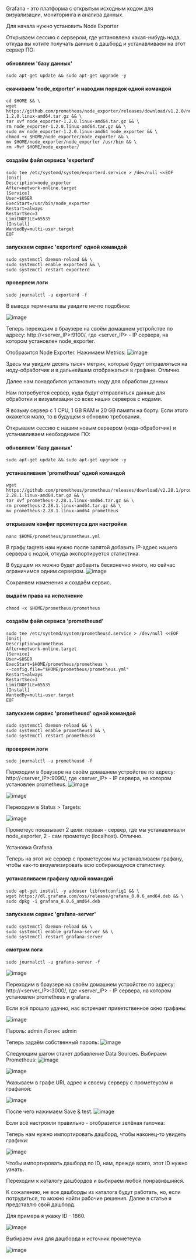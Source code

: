 Grafana - это платформа с открытым исходным кодом для визуализации, мониторинга и анализа данных.

Для начала нужно установить Node Exporter

Открываем сессию с сервером, где установлена какая-нибудь нода, откуда вы хотите получать данные в дашборд и устанавливаем на этот сервер ПО:

#### обновляем 'базу данных'
```
sudo apt-get update && sudo apt-get upgrade -y
```
#### скачиваем 'node_exporter' и наводим порядок одной командой
```
cd $HOME && \
wget https://github.com/prometheus/node_exporter/releases/download/v1.2.0/node_exporter-1.2.0.linux-amd64.tar.gz && \
tar xvf node_exporter-1.2.0.linux-amd64.tar.gz && \
rm node_exporter-1.2.0.linux-amd64.tar.gz && \
sudo mv node_exporter-1.2.0.linux-amd64 node_exporter && \
chmod +x $HOME/node_exporter/node_exporter && \
mv $HOME/node_exporter/node_exporter /usr/bin && \
rm -Rvf $HOME/node_exporter/
```
#### создаём файл сервиса 'exporterd'
```
sudo tee /etc/systemd/system/exporterd.service > /dev/null <<EOF
[Unit]
Description=node_exporter
After=network-online.target
[Service]
User=$USER
ExecStart=/usr/bin/node_exporter
Restart=always
RestartSec=3
LimitNOFILE=65535
[Install]
WantedBy=multi-user.target
EOF
```
#### запускаем сервис 'exporterd' одной командой
```
sudo systemctl daemon-reload && \
sudo systemctl enable exporterd && \
sudo systemctl restart exporterd
```
#### проверяем логи
```
sudo journalctl -u exporterd -f
```
В выводе терминала вы увидите нечто подобное:

![image](https://user-images.githubusercontent.com/57448493/198836880-35f30989-2099-4b72-814b-8b740ea50527.png)

Теперь переходим в браузере на своём домашнем устройстве по адресу: http://<server_IP>:9100/, где <server_IP> - IP сервера, на котором установлен node_exporter.

Отобразится Node Exporter. Нажимаем Metrics:
![image](https://user-images.githubusercontent.com/57448493/198836889-9902302f-999e-4652-b153-383a0614f4fb.png)


Здесь мы увидим десять тысяч метрик, которые будут отправляться на ноду-обработчик и в дальнейшем отображаться в графане. Отлично.

Далее нам понадобится установить ноду для обработки данных

Нам потребуется сервер, куда будут отправляться данные для обработки и визуализации со всех наших серверов с нодами.

Я возьму сервер с 1 CPU, 1 GB RAM и 20 GB памяти на борту. Если этого окажется мало, то в будущем я обновлю требования.

Открываем сессию с нашим новым сервером (нода-обработчик) и устанавливаем необходимое ПО:

#### обновляем 'базу данных' 
```
sudo apt-get update && sudo apt-get upgrade -y
```
#### устанавливаем 'prometheus' одной командой
```
wget https://github.com/prometheus/prometheus/releases/download/v2.28.1/prometheus-2.28.1.linux-amd64.tar.gz && \
tar xvf prometheus-2.28.1.linux-amd64.tar.gz && \
rm prometheus-2.28.1.linux-amd64.tar.gz && \
mv prometheus-2.28.1.linux-amd64 prometheus
```
#### открываем конфиг прометеуса для настройки
```
nano $HOME/prometheus/prometheus.yml
```
В графу tagrets нам нужно после запятой добавить IP-адрес нашего сервера с нодой, откуда экспортируется статистика.

В будущем их можно будет добавить бесконечно много, но сейчас ограничимся одним сервером.
![image](https://user-images.githubusercontent.com/57448493/198836904-b5917b7c-915a-4dc0-a760-de55ba02463f.png)

Сохраняем изменения и создаём сервис.

#### выдаём права на исполнение
```
chmod +x $HOME/prometheus/prometheus
```
#### создаём файл сервиса 'prometheusd'
```
sudo tee /etc/systemd/system/prometheusd.service > /dev/null <<EOF
[Unit]
Description=prometheus
After=network-online.target
[Service]
User=$USER
ExecStart=$HOME/prometheus/prometheus \
--config.file="$HOME/prometheus/prometheus.yml"
Restart=always
RestartSec=3
LimitNOFILE=65535
[Install]
WantedBy=multi-user.target
EOF
```
#### запускаем сервис 'prometheusd' одной командой
```
sudo systemctl daemon-reload && \
sudo systemctl enable prometheusd && \
sudo systemctl restart prometheusd
```
#### проверяем логи
```
sudo journalctl -u prometheusd -f
```
Переходим в браузере на своём домашнем устройстве по адресу: http://<server_IP>:9090/, где <server_IP> - IP сервера, на котором установлен prometheus.
![image](https://user-images.githubusercontent.com/57448493/198836981-60e7490b-cd90-4ecc-949c-1b3d0d415874.png)

![image](https://user-images.githubusercontent.com/57448493/198836934-cbfa8878-0f61-4822-ac55-7d0204dd0ba4.png)

Переходим в Status > Targets:

![image](https://user-images.githubusercontent.com/57448493/198837006-206168ac-e3a1-4c4d-bf6d-875c3cea530a.png)

Прометеус показывает 2 цели: первая - сервер, где мы устанавливали node_exporter, 2 - сам прометеус (localhost). Отлично.

Установка Grafana

Теперь на этот же сервер с прометеусом мы устанавливаем графану, чтобы как-то визуализировать всю собирающуюся статистику.

#### устанавливаем графану одной командой
```
sudo apt-get install -y adduser libfontconfig1 && \
wget https://dl.grafana.com/oss/release/grafana_8.0.6_amd64.deb && \
sudo dpkg -i grafana_8.0.6_amd64.deb
```
#### запускаем сервис 'grafana-server'
```
sudo systemctl daemon-reload && \
sudo systemctl enable grafana-server && \
sudo systemctl restart grafana-server
```
#### смотрим логи
```
sudo journalctl -u grafana-server -f
```
![image](https://user-images.githubusercontent.com/57448493/198837057-98dc9323-b8d4-4a3e-9464-3f9711f0df0e.png)

Переходим в браузере на своём домашнем устройстве по адресу: http://<server_IP>:3000/, где <server_IP> - IP сервера, на котором установлен prometheus и grafana.

Если всё прошло удачно, нас встречает приветственное окно графаны:

![image](https://user-images.githubusercontent.com/57448493/198837074-f10d67ae-f4e9-4e1c-a2a9-d8e994260e31.png)

Пароль: admin Логин: admin

Теперь задаём собственный пароль:
![image](https://user-images.githubusercontent.com/57448493/198837089-3018ccd5-f579-41bd-a371-9dfa4ec90bc9.png)


Следующим шагом станет добавление Data Sources. Выбираем Prometheus:
![image](https://user-images.githubusercontent.com/57448493/198837100-3558a8ca-0a15-4708-b906-6c55461f4f74.png)

![image](https://user-images.githubusercontent.com/57448493/198837106-8b515626-826b-4cda-8e44-9009fe8d925c.png)


Указываем в графе URL адрес к своему серверу с прометеусом и графаной:

![image](https://user-images.githubusercontent.com/57448493/198837117-a07aae6b-2f5f-4d13-97bf-62ab50fbca4b.png)

После чего нажимаем Save & test.
![image](https://user-images.githubusercontent.com/57448493/198837130-8c953958-7df5-4b5f-9b06-663470badc14.png)

Если всё настроили правильно - отобразится зелёная галочка:


Теперь нам нужно импортировать дашборд, чтобы наконец-то увидеть графики:

![image](https://user-images.githubusercontent.com/57448493/198837137-ac0766e1-78fa-4f22-80c1-906b74c2af5c.png)

Чтобы импортировать дашборд по ID, нам, прежде всего, этот ID нужно узнать.

Переходим к каталогу дашбордов и выбираем любой понравившийся.

К сожалению, не все дашборды из каталога будут работать, но, если потрудиться, то можно найти рабочие решения. Далее в статье я представлю свой дашборд.

Для примера я укажу ID - 1860.

![image](https://user-images.githubusercontent.com/57448493/198837149-85212fcf-7a05-4b57-aa21-9724a225f9ae.png)

Выбираем имя для дашборда и источник прометеуса

![image](https://user-images.githubusercontent.com/57448493/198837156-06293e29-b00e-4846-9580-43e0f6deeb13.png)

